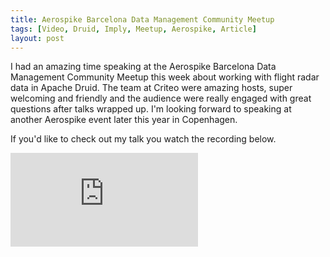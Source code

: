 ```yaml
---
title: Aerospike Barcelona Data Management Community Meetup
tags: [Video, Druid, Imply, Meetup, Aerospike, Article]
layout: post
---
```


I had an amazing time speaking at the Aerospike Barcelona Data Management Community Meetup this week about working with flight radar data in Apache Druid. The team at Criteo were amazing hosts, super welcoming and friendly and the audience were really engaged with great questions after talks wrapped up. I'm looking forward to speaking at another Aerospike event later this year in Copenhagen.

If you'd like to check out my talk you watch the recording below.

<div class="videoWrapper"><iframe src="https://www.youtube.com/embed/_8jh41yxC2s?si=MlVUZccWsofyFfMz" title="YouTube video player" frameborder="0" allow="accelerometer; autoplay; clipboard-write; encrypted-media; gyroscope; picture-in-picture; web-share" referrerpolicy="strict-origin-when-cross-origin" style="display:block;" allowfullscreen></iframe></div>